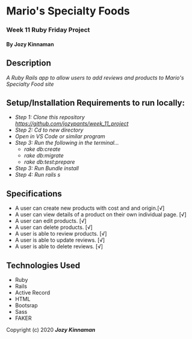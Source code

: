 # Mario's Specialty Foods
### Week 11 Ruby Friday Project
#### By Jozy Kinnaman

## Description
_A Ruby Rails app to allow users to add reviews and products to Mario's Specialty Food site_


## Setup/Installation Requirements to run locally:
* _Step 1: Clone this repository https://github.com/jozypants/week_11_project_
* _Step 2: Cd to new directory_
* _Open in VS Code or similar program_
* _Step 3: Run the following in the terminal..._
   * _rake db:create_
   * _rake db:migrate_
   * _rake db:test:prepare_
* _Step 3: Run Bundle install_
* _Step 4: Run rails s_


## Specifications
* A user can create new products with cost and and origin.[√]
* A user can view details of a product on their own individual page. [√]
*  A user can edit products. [√]
* A user can delete products. [√]
* A user is able to review products. [√]
* A user is able to update reviews. [√]
* A user is able to delete reviews. [√]

## Technologies Used
* Ruby
* Rails
* Active Record
* HTML
* Bootsrap
* Sass
* FAKER

Copyright (c) 2020 **_Jozy Kinnaman_**
